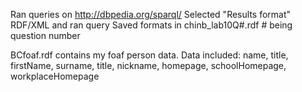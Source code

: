 Ran queries on http://dbpedia.org/sparql/
Selected "Results format" RDF/XML and ran query
Saved formats in chinb_lab10Q#.rdf
	# being question number


BCfoaf.rdf contains my foaf person data.
Data included: name, title, firstName, surname, title, nickname, homepage, schoolHomepage, workplaceHomepage
